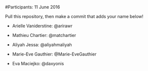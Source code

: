 #Participants: 11 June 2016

Pull this repository, then make a commit that adds your name below!

- Arielle Vaniderstine: @arirawr
- Mathieu Chartier: @matchartier
- Aliyah Jessa: @aliyahmaliyah

- Marie-Eve Gauthier: @Marie-EveGauthier
- Eva Maciejko: @daxyonis
